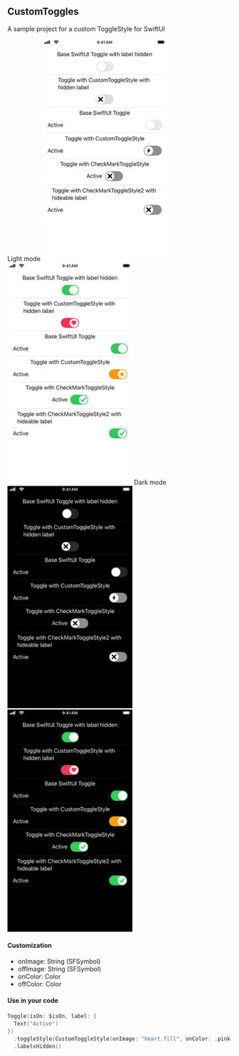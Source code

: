## CustomToggles

A sample project for a custom ToggleStyle for SwiftUI

Light mode
<picture>
<img src="custom_toggle_non-active_light.jpg" height="500px">
</picture>
<picture>
<img src="custom_toggle_active_light.jpg" height="500px">
</picture>
Dark mode   
<picture>
<img src="custom_toggle_non-active_dark.jpg" height="500px">
</picture>
<picture>
<img src="custom_toggle_active_dark.jpg" height="500px">
</picture>


#### Customization
- onImage: String (SFSymbol) 
- offImage: String (SFSymbol)
- onColor: Color
- offColor: Color

#### Use in your code
```swift
Toggle(isOn: $isOn, label: {
  Text("Active")
})
  .toggleStyle(CustomToggleStyle(onImage: "heart.fill", onColor: .pink, offColor: .gray.opacity(0.3)))
  .labelsHidden()
```